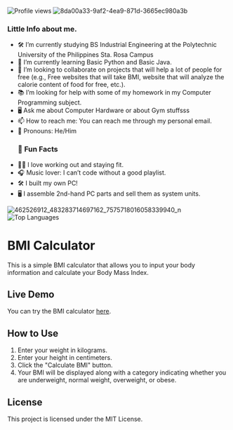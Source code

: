 
![Profile views](https://komarev.com/ghpvc/?username=JCGrafil&color=green)
![8da00a33-9af2-4ea9-871d-3665ec980a3b](https://github.com/user-attachments/assets/ced9561c-3752-4340-a857-262be240d91f)
### Little Info about me.

- 🛠️ I’m currently studying BS Industrial Engineering at the Polytechnic University of the Philippines Sta. Rosa Campus
- 🌱 I’m currently learning Basic Python and Basic Java. 
- 🤝 I’m looking to collaborate on projects that will help a lot of people for free (e.g., Free websites that will take BMI, website that will analyze the calorie content of food for free, etc.).
- 📚 I’m looking for help with some of my homework in my Computer Programming subject.
- 🖥️ Ask me about Computer Hardware or about Gym stuffsss
- 📫 How to reach me: You can reach me through my personal email.
- 👤 Pronouns: He/Him
  ### 🎉 Fun Facts
- 🏋️‍♂️ I love working out and staying fit.
- 🎧 Music lover: I can’t code without a good playlist.
- 🛠️ I built my own PC!
- 🖥️ I assemble 2nd-hand PC parts and sell them as system units.


![462526912_483283714697162_7575718016058339940_n](https://github.com/user-attachments/assets/68b2dcd1-2ff3-4e6c-bbd6-46240bd67c85)
![Top Languages](https://github-readme-stats.vercel.app/api/top-langs/?username=JCGrafil&layout=compact)

# BMI Calculator

This is a simple BMI calculator that allows you to input your body information and calculate your Body Mass Index.

## Live Demo

You can try the BMI calculator [here](https://jcgrafil.github.io/bmi-calculator/).

## How to Use

1. Enter your weight in kilograms.
2. Enter your height in centimeters.
3. Click the "Calculate BMI" button.
4. Your BMI will be displayed along with a category indicating whether you are underweight, normal weight, overweight, or obese.

## License

This project is licensed under the MIT License.


